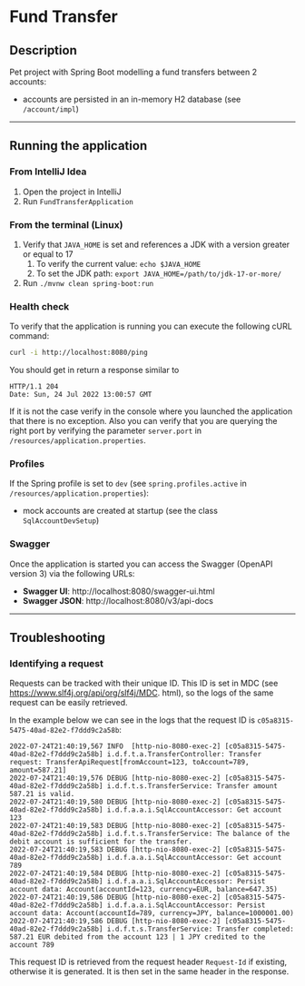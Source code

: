 # Fund Transfer

## Description

Pet project with Spring Boot modelling a fund transfers between 2 accounts:

- accounts are persisted in an in-memory H2 database (see `/account/impl`)

---

## Running the application

### From IntelliJ Idea

1. Open the project in IntelliJ
2. Run `FundTransferApplication`

### From the terminal (Linux)

1. Verify that `JAVA_HOME` is set and references a JDK with a version greater or equal to 17
    1. To verify the current value: `echo $JAVA_HOME`
    2. To set the JDK path: `export JAVA_HOME=/path/to/jdk-17-or-more/`
2. Run `./mvnw clean spring-boot:run`

### Health check

To verify that the application is running you can execute the following cURL command:

```bash
curl -i http://localhost:8080/ping
```

You should get in return a response similar to

```text
HTTP/1.1 204 
Date: Sun, 24 Jul 2022 13:00:57 GMT
```

If it is not the case verify in the console where you launched the application that there is no exception. Also you
can verify that you are querying the right port by verifying the parameter `server.port` in
`/resources/application.properties`.

### Profiles

If the Spring profile is set to `dev` (see `spring.profiles.active` in `/resources/application.properties`):

- mock accounts are created at startup (see the class `SqlAccountDevSetup`)

### Swagger

Once the application is started you can access the Swagger (OpenAPI version 3) via the following URLs:

- **Swagger UI**: http://localhost:8080/swagger-ui.html
- **Swagger JSON**: http://localhost:8080/v3/api-docs

---

## Troubleshooting

### Identifying a request

Requests can be tracked with their unique ID. This ID is set in MDC (see https://www.slf4j.org/api/org/slf4j/MDC.
html), so the logs of the same request can be easily retrieved.

In the example below we can see in the logs that the request ID is `c05a8315-5475-40ad-82e2-f7ddd9c2a58b`:

```text
2022-07-24T21:40:19,567 INFO  [http-nio-8080-exec-2] [c05a8315-5475-40ad-82e2-f7ddd9c2a58b] i.d.f.t.a.TransferController: Transfer request: TransferApiRequest[fromAccount=123, toAccount=789, amount=587.21]
2022-07-24T21:40:19,576 DEBUG [http-nio-8080-exec-2] [c05a8315-5475-40ad-82e2-f7ddd9c2a58b] i.d.f.t.s.TransferService: Transfer amount 587.21 is valid.
2022-07-24T21:40:19,580 DEBUG [http-nio-8080-exec-2] [c05a8315-5475-40ad-82e2-f7ddd9c2a58b] i.d.f.a.a.i.SqlAccountAccessor: Get account 123
2022-07-24T21:40:19,583 DEBUG [http-nio-8080-exec-2] [c05a8315-5475-40ad-82e2-f7ddd9c2a58b] i.d.f.t.s.TransferService: The balance of the debit account is sufficient for the transfer.
2022-07-24T21:40:19,583 DEBUG [http-nio-8080-exec-2] [c05a8315-5475-40ad-82e2-f7ddd9c2a58b] i.d.f.a.a.i.SqlAccountAccessor: Get account 789
2022-07-24T21:40:19,584 DEBUG [http-nio-8080-exec-2] [c05a8315-5475-40ad-82e2-f7ddd9c2a58b] i.d.f.a.a.i.SqlAccountAccessor: Persist account data: Account(accountId=123, currency=EUR, balance=647.35)
2022-07-24T21:40:19,586 DEBUG [http-nio-8080-exec-2] [c05a8315-5475-40ad-82e2-f7ddd9c2a58b] i.d.f.a.a.i.SqlAccountAccessor: Persist account data: Account(accountId=789, currency=JPY, balance=1000001.00)
2022-07-24T21:40:19,586 DEBUG [http-nio-8080-exec-2] [c05a8315-5475-40ad-82e2-f7ddd9c2a58b] i.d.f.t.s.TransferService: Transfer completed: 587.21 EUR debited from the account 123 | 1 JPY credited to the account 789
```

This request ID is retrieved from the request header `Request-Id` if existing, otherwise it is generated. It is then
set in the same header in the response. 



